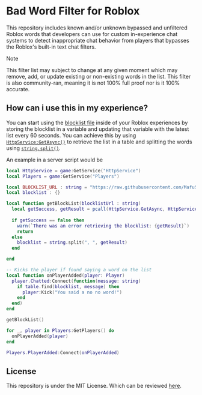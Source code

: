 # Bad Word Filter for Roblox
This repository includes known and/or unknown bypassed and unfiltered Roblox words that developers can use for custom in-experience chat systems to detect inappropriate chat behavior from players that bypasses the Roblox's built-in text chat filters.

> [!NOTE]
> This filter list may subject to change at any given moment which may remove, add, or update existing or non-existing words in the list. This filter is also community-ran, meaning it is not 100% full proof nor is it 100% accurate.

## How can i use this in my experience?
You can start using the [blocklist file](https://raw.githubusercontent.com/MafuSaku/robloxbadwordfilter/main/blocklist.txt) inside of your Roblox experiences by storing the blocklist in a variable and updating that variable with the latest list every 60 seconds. You can achieve this by using [`HttpService:GetAsync()`](https://create.roblox.com/docs/reference/engine/classes/HttpService#GetAsync) to retrieve the list in a table and splitting the words using [`string.split()`](https://create.roblox.com/docs/reference/engine/libraries/string#split).

An example in a server script would be
```lua
local HttpService = game:GetService("HttpService")
local Players = game:GetService("Players")

local BLOCKLIST_URL : string = "https://raw.githubusercontent.com/MafuSaku/robloxbadwordfilter/main/blocklist.txt"
local blocklist : {}

local function getBlockList(blocklistUrl : string)  
  local getSuccess, getResult = pcall(HttpService.GetAsync, HttpService, blocklistUrl, false)
  
  if getSuccess == false then
    warn(`There was an error retrieving the blocklist: {getResult}`)
    return
  else
    blocklist = string.split(", ", getResult)
  end

end

-- Kicks the player if found saying a word on the list
local function onPlayerAdded(player: Player)
  player.Chatted:Connect(function(message: string)
    if table.find(blocklist, message) then
      player:Kick("You said a no no word!")
    end
  end)
end

getBlockList()

for _, player in Players:GetPlayers() do
  onPlayerAdded(player)
end

Players.PlayerAdded:Connect(onPlayerAdded)
```

## License
This repository is under the MIT License. Which can be reviewed [here](LICENSE).
